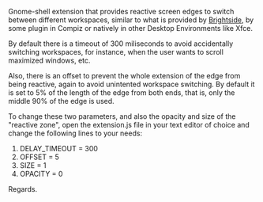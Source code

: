 Gnome-shell extension that provides reactive screen edges to switch between different workspaces, similar to what is provided by [Brightside](http://catmur.co.uk/brightside/), by some plugin in Compiz or natively in other Desktop Environments like Xfce.

By default there is a timeout of 300 miliseconds to avoid accidentally switching workspaces, for instance, when the user wants to scroll maximized windows, etc.

Also, there is an offset to prevent the whole extension of the edge from being reactive, again to avoid unintented workspace switching. By default it is set to 5% of the length of the edge from both ends, that is, only the middle 90% of the edge is used.

To change these two parameters, and also the opacity and size of the "reactive zone", open the extension.js file in your text editor of choice and change the following lines to your needs:

1. DELAY_TIMEOUT = 300
2. OFFSET = 5
3. SIZE = 1
4. OPACITY = 0

Regards.
